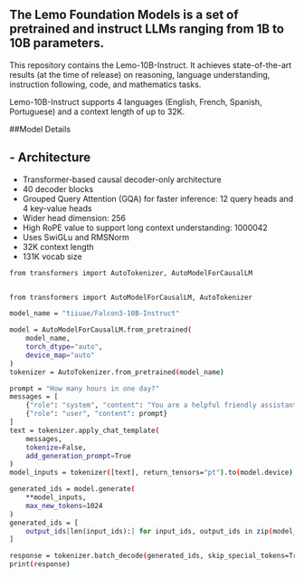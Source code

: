 ## The Lemo Foundation Models is a set of pretrained and instruct LLMs ranging from 1B to 10B parameters.

This repository contains the Lemo-10B-Instruct. It achieves state-of-the-art results (at the time of release) on reasoning, language understanding, instruction following, code, and mathematics tasks.

Lemo-10B-Instruct supports 4 languages (English, French, Spanish, Portuguese) and a context length of up to 32K.


##Model Details
## - Architecture
- Transformer-based causal decoder-only architecture
- 40 decoder blocks
- Grouped Query Attention (GQA) for faster inference: 12 query heads and 4 key-value heads
- Wider head dimension: 256
- High RoPE value to support long context understanding: 1000042
- Uses SwiGLu and RMSNorm
- 32K context length
- 131K vocab size

```bash
from transformers import AutoTokenizer, AutoModelForCausalLM


from transformers import AutoModelForCausalLM, AutoTokenizer

model_name = "tiiuae/Falcon3-10B-Instruct"

model = AutoModelForCausalLM.from_pretrained(
    model_name,
    torch_dtype="auto",
    device_map="auto"
)
tokenizer = AutoTokenizer.from_pretrained(model_name)

prompt = "How many hours in one day?"
messages = [
    {"role": "system", "content": "You are a helpful friendly assistant Falcon3 from TII, try to follow instructions as much as possible."},
    {"role": "user", "content": prompt}
]
text = tokenizer.apply_chat_template(
    messages,
    tokenize=False,
    add_generation_prompt=True
)
model_inputs = tokenizer([text], return_tensors="pt").to(model.device)

generated_ids = model.generate(
    **model_inputs,
    max_new_tokens=1024
)
generated_ids = [
    output_ids[len(input_ids):] for input_ids, output_ids in zip(model_inputs.input_ids, generated_ids)
]

response = tokenizer.batch_decode(generated_ids, skip_special_tokens=True)[0]
print(response)
```
